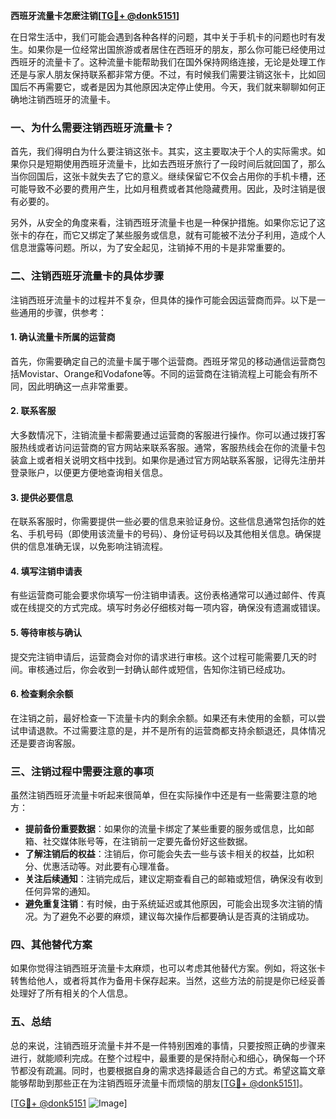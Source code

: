 **西班牙流量卡怎麽注销[[TG💪+ @donk5151](https://t.me/s/donk5151)]**

在日常生活中，我们可能会遇到各种各样的问题，其中关于手机卡的问题也时有发生。如果你是一位经常出国旅游或者居住在西班牙的朋友，那么你可能已经使用过西班牙的流量卡了。这种流量卡能帮助我们在国外保持网络连接，无论是处理工作还是与家人朋友保持联系都非常方便。不过，有时候我们需要注销这张卡，比如回国后不再需要它，或者是因为其他原因决定停止使用。今天，我们就来聊聊如何正确地注销西班牙的流量卡。

### 一、为什么需要注销西班牙流量卡？

首先，我们得明白为什么要注销这张卡。其实，这主要取决于个人的实际需求。如果你只是短期使用西班牙流量卡，比如去西班牙旅行了一段时间后就回国了，那么当你回国后，这张卡就失去了它的意义。继续保留它不仅会占用你的手机卡槽，还可能导致不必要的费用产生，比如月租费或者其他隐藏费用。因此，及时注销是很有必要的。

另外，从安全的角度来看，注销西班牙流量卡也是一种保护措施。如果你忘记了这张卡的存在，而它又绑定了某些服务或信息，就有可能被不法分子利用，造成个人信息泄露等问题。所以，为了安全起见，注销掉不用的卡是非常重要的。

### 二、注销西班牙流量卡的具体步骤

注销西班牙流量卡的过程并不复杂，但具体的操作可能会因运营商而异。以下是一些通用的步骤，供参考：

#### 1. 确认流量卡所属的运营商

首先，你需要确定自己的流量卡属于哪个运营商。西班牙常见的移动通信运营商包括Movistar、Orange和Vodafone等。不同的运营商在注销流程上可能会有所不同，因此明确这一点非常重要。

#### 2. 联系客服

大多数情况下，注销流量卡都需要通过运营商的客服进行操作。你可以通过拨打客服热线或者访问运营商的官方网站来联系客服。通常，客服热线会在你的流量卡包装盒上或者相关说明文档中找到。如果你是通过官方网站联系客服，记得先注册并登录账户，以便更方便地查询相关信息。

#### 3. 提供必要信息

在联系客服时，你需要提供一些必要的信息来验证身份。这些信息通常包括你的姓名、手机号码（即使用该流量卡的号码）、身份证号码以及其他相关信息。确保提供的信息准确无误，以免影响注销流程。

#### 4. 填写注销申请表

有些运营商可能会要求你填写一份注销申请表。这份表格通常可以通过邮件、传真或在线提交的方式完成。填写时务必仔细核对每一项内容，确保没有遗漏或错误。

#### 5. 等待审核与确认

提交完注销申请后，运营商会对你的请求进行审核。这个过程可能需要几天的时间。审核通过后，你会收到一封确认邮件或短信，告知你注销已经成功。

#### 6. 检查剩余余额

在注销之前，最好检查一下流量卡内的剩余余额。如果还有未使用的金额，可以尝试申请退款。不过需要注意的是，并不是所有的运营商都支持余额退还，具体情况还是要咨询客服。

### 三、注销过程中需要注意的事项

虽然注销西班牙流量卡听起来很简单，但在实际操作中还是有一些需要注意的地方：

- **提前备份重要数据**：如果你的流量卡绑定了某些重要的服务或信息，比如邮箱、社交媒体账号等，在注销前一定要先备份好这些数据。
- **了解注销后的权益**：注销后，你可能会失去一些与该卡相关的权益，比如积分、优惠活动等。对此要有心理准备。
- **关注后续通知**：注销完成后，建议定期查看自己的邮箱或短信，确保没有收到任何异常的通知。
- **避免重复注销**：有时候，由于系统延迟或其他原因，可能会出现多次注销的情况。为了避免不必要的麻烦，建议每次操作后都要确认是否真的注销成功。

### 四、其他替代方案

如果你觉得注销西班牙流量卡太麻烦，也可以考虑其他替代方案。例如，将这张卡转售给他人，或者将其作为备用卡保存起来。当然，这些方法的前提是你已经妥善处理好了所有相关的个人信息。

### 五、总结

总的来说，注销西班牙流量卡并不是一件特别困难的事情，只要按照正确的步骤来进行，就能顺利完成。在整个过程中，最重要的是保持耐心和细心，确保每一个环节都没有疏漏。同时，也要根据自身的需求选择最适合自己的方式。希望这篇文章能够帮助到那些正在为注销西班牙流量卡而烦恼的朋友[[TG💪+ @donk5151](https://t.me/s/donk5151)]。

[[TG💪+ @donk5151](https://t.me/s/donk5151) ![Image](https://i.postimg.cc/rwNCRYN7/Snipaste-2025-04-30-17-27-05.png)]